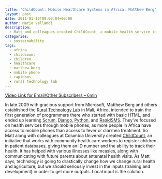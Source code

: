```yaml
---
title: "ChildCount: Mobile Healthcare Systems in Africa: Matthew Berg"
layout: post
date: 2011-01-15T09:00:04+00:00
author: Mario Vellandi
description:
  - Matt and colleagues created ChildCount, a mobile health service in Africa which delivers service faster since many people have access to mobile phones
categories:
  - sustainability
tags:
  - africa
  - childcount
  - children
  - healthcare
  - matthew berg
  - mobile phone
  - rapidsms
  - rural technology lab
---
```

[Video Link for Email/Other Subscribers &#8211; 6min](http://www.vimeo.com/16258600)

In late 2009 with gracious support from Microsoft, Matthew Berg and others established the [Rural Technology Lab](http://rtl.mvpafrica.org/) in Mali, Africa, intended to train the first generation of programmers there who started with basic HTML, and ended up learning [Scrum](http://en.wikipedia.org/wiki/Scrum_%28development%29), [Django](http://www.djangoproject.com/), [Python](http://en.wikipedia.org/wiki/Python_%28programming_language%29), and [RapidSMS](http://www.rapidsms.org/). They&#8217;ve focused on health services through mobile phones, as more people in Africa have access to mobile phones than access to fever or diarrhea treatment. So Matt along with colleagues at Columbia University created [ChildCount](http://www.childcount.org/), an initiative that works with community health care workers to register children in patient databases, giving them an ID number and the ability to track their health. It has helped with various illnesses like measles, along with communicating with future parents about antenatal health visits. As Matt says, technology is going to drastically change how we change rural health and agriculture, but we should seriously invest in the inputs (training and development) in order to get more outputs. Local input is the solution.
